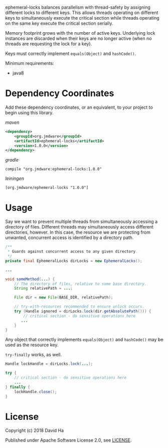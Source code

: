ephemeral-locks balances parallelism with thread-safety by assigning different locks to different
keys. This allows threads operating on different keys to simultaneously execute the critical
section while threads operating on the same key execute the critical section serially.

Memory footprint grows with the number of active keys. Underlying lock instances are discarded when
their keys are no longer active (when no threads are requesting the lock for a key).

Keys must correctly implement `equals(Object)` and `hashCode()`.

Minimum requirements:

* java8

# Dependency Coordinates

Add these dependency coordinates, or an equivalent, to your project to begin using this library.

*maven*

```xml
<dependency>
    <groupId>org.jmdware</groupId>
    <artifactId>ephemeral-locks</artifactId>
    <version>1.0.0</version>
</dependency>
```

*gradle*

```
compile "org.jmdware:ephemeral-locks:1.0.0"
```

*leiningen*

```
[org.jmdware/ephemeral-locks "1.0.0"]
```

# Usage

Say we want to prevent multiple threads from simultaneously accessing a directory of files.
Different threads may simultaneously access different directories, however. In this case, the
resource we are protecting from unwanted, concurrent access is identified by a directory path.

```java
/**
 * Guards against concurrent access to any given directory.
 */
private final EphemeralLocks dirLocks = new EphemeralLocks();

...

void someMethod(...) {
    // The directory of files, relative to some base directory.
    String relativePath = ...;

    File dir = new File(BASE_DIR, relativePath);

    // try-with-resources recommended to ensure unlock occurs.
    try (Handle ignored = dirLocks.lock(dir.getAbsolutePath())) {
        // critical section - do sensitive operations here
       ...
    }
}
```

Any object that correctly implements `equals(Object)` and `hashCode()` may be used as the resource
key.

`try-finally` works, as well.

```java
Handle lockHandle = dirLocks.lock(...);

try {
    // critical section - do sensitive operations here
    ...
} finally {
    lockHandle.close();
}
```

# License

Copyright (c) 2018 David Ha

Published under Apache Software License 2.0, see [LICENSE](LICENSE).
